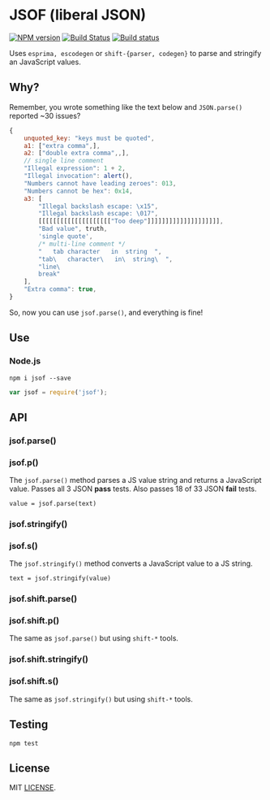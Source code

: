 # JSOF (liberal JSON)
[![NPM version](https://img.shields.io/npm/v/jsof.svg)](https://www.npmjs.org/package/jsof) [![Build Status](https://travis-ci.org/drom/jsof.svg?branch=master)](https://travis-ci.org/drom/jsof) [![Build status](https://ci.appveyor.com/api/projects/status/pcxe8l0w97jwfmil?svg=true)](https://ci.appveyor.com/project/drom/jsof)

Uses `esprima, escodegen` or `shift-{parser, codegen}` to parse and stringify an JavaScript values.

## Why?

Remember, you wrote something like the text below and `JSON.parse()` reported ~30 issues?

```js
{
    unquoted_key: "keys must be quoted",
    a1: ["extra comma",],
    a2: ["double extra comma",,],
    // single line comment
    "Illegal expression": 1 + 2,
    "Illegal invocation": alert(),
    "Numbers cannot have leading zeroes": 013,
    "Numbers cannot be hex": 0x14,
    a3: [
        "Illegal backslash escape: \x15",
        "Illegal backslash escape: \017",
        [[[[[[[[[[[[[[[[[[[["Too deep"]]]]]]]]]]]]]]]]]]]],
        "Bad value", truth,
        'single quote',
        /* multi-line comment */
        "	tab	character	in	string	",
        "tab\   character\   in\  string\  ",
        "line\
        break"
    ],
    "Extra comma": true,
}
```
So, now you can use `jsof.parse()`, and everything is fine!

## Use
### Node.js

```
npm i jsof --save
```

```js
var jsof = require('jsof');
```

## API
### jsof.parse()
### jsof.p()
The `jsof.parse()` method parses a JS value string and returns a JavaScript value. Passes all 3 JSON **pass** tests. Also passes 18 of 33 JSON **fail** tests.

`value = jsof.parse(text)`

### jsof.stringify()
### jsof.s()
The `jsof.stringify()` method converts a JavaScript value to a JS string.

`text = jsof.stringify(value)`

### jsof.shift.parse()
### jsof.shift.p()
The same as `jsof.parse()` but using `shift-*` tools.

### jsof.shift.stringify()
### jsof.shift.s()
The same as `jsof.stringify()` but using `shift-*` tools.

## Testing
`npm test`

## License
MIT [LICENSE](https://github.com/drom/jsof/blob/master/LICENSE).
